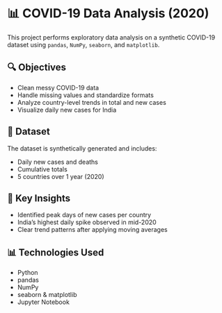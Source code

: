 # 📊 COVID-19 Data Analysis (2020)

This project performs exploratory data analysis on a synthetic COVID-19 dataset using `pandas`, `NumPy`, `seaborn`, and `matplotlib`.

## 🔍 Objectives

- Clean messy COVID-19 data
- Handle missing values and standardize formats
- Analyze country-level trends in total and new cases
- Visualize daily new cases for India

## 📁 Dataset

The dataset is synthetically generated and includes:
- Daily new cases and deaths
- Cumulative totals
- 5 countries over 1 year (2020)

## 📌 Key Insights

- Identified peak days of new cases per country
- India’s highest daily spike observed in mid-2020
- Clear trend patterns after applying moving averages

## 📊 Technologies Used

- Python
- pandas
- NumPy
- seaborn & matplotlib
- Jupyter Notebook

